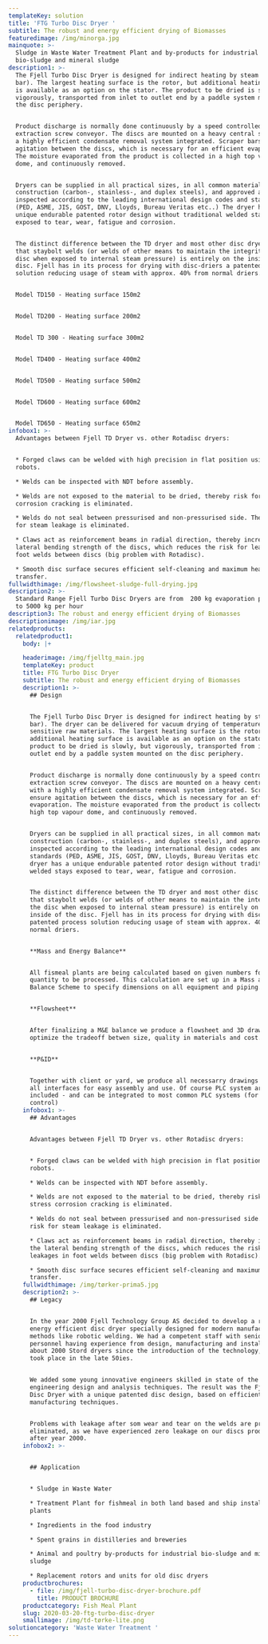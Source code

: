 ```yaml
---
templateKey: solution
title: 'FTG Turbo Disc Dryer '
subtitle: The robust and energy efficient drying of Biomasses
featuredimage: /img/minorga.jpg
mainquote: >-
  Sludge in Waste Water Treatment Plant and by-products for industrial
  bio-sludge and mineral sludge 
description1: >-
  The Fjell Turbo Disc Dryer is designed for indirect heating by steam (6-10
  bar). The largest heating surface is the rotor, but additional heating surface
  is available as an option on the stator. The product to be dried is slowly but
  vigorously, transported from inlet to outlet end by a paddle system mounted on
  the disc periphery. 


  Product discharge is normally done continuously by a speed controlled
  extraction screw conveyor. The discs are mounted on a heavy central shaft with
  a highly efficient condensate removal system integrated. Scraper bars ensure
  agitation between the discs, which is necessary for an efficient evaporation.
  The moisture evaporated from the product is collected in a high top vapour
  dome, and continuously removed. 


  Dryers can be supplied in all practical sizes, in all common materials of
  construction (carbon-, stainless-, and duplex steels), and approved and
  inspected according to the leading international design codes and standards
  (PED, ASME, JIS, GOST, DNV, Lloyds, Bureau Veritas etc..) The dryer has a
  unique endurable patented rotor design without traditional welded stays
  exposed to tear, wear, fatigue and corrosion.


  The distinct difference between the TD dryer and most other disc dryers is
  that staybolt welds (or welds of other means to maintain the integrity of the
  disc when exposed to internal steam pressure) is entirely on the inside of the
  disc. Fjell has in its process for drying with disc-driers a patented process
  solution reducing usage of steam with approx. 40% from normal driers.


  Model TD150 - Heating surface 150m2


  Model TD200 - Heating surface 200m2


  Model TD 300 - Heating surface 300m2


  Model TD400 - Heating surface 400m2


  Model TD500 - Heating surface 500m2


  Model TD600 - Heating surface 600m2


  Model TD650 - Heating surface 650m2
infobox1: >-
  Advantages between Fjell TD Dryer vs. other Rotadisc dryers:


  * Forged claws can be welded with high precision in flat position using
  robots. 

  * Welds can be inspected with NDT before assembly. 

  * Welds are not exposed to the material to be dried, thereby risk for stress
  corrosion cracking is eliminated. 

  * Welds do not seal between pressurised and non-pressurised side. Thereby risk
  for steam leakage is eliminated. 

  * Claws act as reinforcement beams in radial direction, thereby increasing the
  lateral bending strength of the discs, which reduces the risk for leakages in
  foot welds between discs (big problem with Rotadisc). 

  * Smooth disc surface secures efficient self-cleaning and maximum heat
  transfer.
fullwidthimage: /img/flowsheet-sludge-full-drying.jpg
description2: >-
  Standard Range Fjell Turbo Disc Dryers are from  200 kg evaporation per hour
  to 5000 kg per hour
description3: The robust and energy efficient drying of Biomasses
descriptionimage: /img/iar.jpg
relatedproducts:
  relatedproduct1:
    body: |+

    headerimage: /img/fjelltg_main.jpg
    templateKey: product
    title: FTG Turbo Disc Dryer
    subtitle: The robust and energy efficient drying of Biomasses
    description1: >-
      ## Design


      The Fjell Turbo Disc Dryer is designed for indirect heating by steam (6-10
      bar). The dryer can be delivered for vacuum drying of temperature
      sensitive raw materials. The largest heating surface is the rotor, but
      additional heating surface is available as an option on the stator. The
      product to be dried is slowly, but vigorously, transported from inlet to
      outlet end by a paddle system mounted on the disc periphery. 


      Product discharge is normally done continuously by a speed controlled
      extraction screw conveyor. The discs are mounted on a heavy central shaft
      with a highly efficient condensate removal system integrated. Scraper bars
      ensure agitation between the discs, which is necessary for an efficient
      evaporation. The moisture evaporated from the product is collected in a
      high top vapour dome, and continuously removed. 


      Dryers can be supplied in all practical sizes, in all common materials of
      construction (carbon-, stainless-, and duplex steels), and approved and
      inspected according to the leading international design codes and
      standards (PED, ASME, JIS, GOST, DNV, Lloyds, Bureau Veritas etc..) The
      dryer has a unique endurable patented rotor design without traditional
      welded stays exposed to tear, wear, fatigue and corrosion.


      The distinct difference between the TD dryer and most other disc dryers is
      that staybolt welds (or welds of other means to maintain the integrity of
      the disc when exposed to internal steam pressure) is entirely on the
      inside of the disc. Fjell has in its process for drying with disc-driers a
      patented process solution reducing usage of steam with approx. 40% from
      normal driers.


      **Mass and Energy Balance** 


      All fismeal plants are being calculated based on given numbers for
      quantity to be processed. This calculation are set up in a Mass and Energy
      Balance Scheme to specify dimensions on all equipment and piping. 


      **Flowsheet**


      After finalizing a M&E balance we produce a flowsheet and 3D drawing to
      optimize the tradeoff betwen size, quality in materials and cost. 


      **P&ID** 


      Together with client or yard, we produce all necessarry drawings and plan
      all interfaces for easy assembly and use. Of course PLC system are
      included - and can be integrated to most common PLC systems (for global
      control)
    infobox1: >-
      ## Advantages


      Advantages between Fjell TD Dryer vs. other Rotadisc dryers:


      * Forged claws can be welded with high precision in flat position using
      robots. 

      * Welds can be inspected with NDT before assembly. 

      * Welds are not exposed to the material to be dried, thereby risk for
      stress corrosion cracking is eliminated. 

      * Welds do not seal between pressurised and non-pressurised side. Thereby
      risk for steam leakage is eliminated. 

      * Claws act as reinforcement beams in radial direction, thereby increasing
      the lateral bending strength of the discs, which reduces the risk for
      leakages in foot welds between discs (big problem with Rotadisc). 

      * Smooth disc surface secures efficient self-cleaning and maximum heat
      transfer.
    fullwidthimage: /img/tørker-prima5.jpg
    description2: >-
      ## Legacy


      In the year 2000 Fjell Technology Group AS decided to develop a robust and
      energy efficient disc dryer specially designed for modern manufacturing
      methods like robotic welding. We had a competent staff with senior
      personnel having experience from design, manufacturing and installation of
      about 2000 Stord dryers since the introduction of the technology, wich
      took place in the late 50ies. 


      We added some young innovative engineers skilled in state of the art
      engineering design and analysis techniques. The result was the Fjell Turbo
      Disc Dryer with a unique patented disc design, based on efficient
      manufacturing techniques.


      Problems with leakage after som wear and tear on the welds are practically
      eliminated, as we have experienced zero leakage on our discs produced
      after year 2000.
    infobox2: >-


      ## Application


      * Sludge in Waste Water 

      * Treatment Plant for fishmeal in both land based and ship installed
      plants 

      * Ingredients in the food industry

      * Spent grains in distilleries and breweries

      * Animal and poultry by-products for industrial bio-sludge and mineral
      sludge 

      * Replacement rotors and units for old disc dryers
    productbrochures:
      - file: /img/fjell-turbo-disc-dryer-brochure.pdf
        title: PRODUCT BROCHURE
    productcategory: Fish Meal Plant
    slug: 2020-03-20-ftg-turbo-disc-dryer
    smallimage: /img/td-tørke-lite.png
solutioncategory: 'Waste Water Treatment '
---
```


